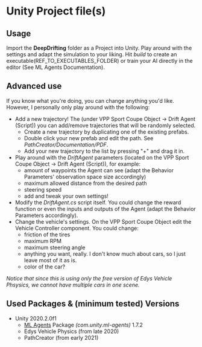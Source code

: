 # Unity Project file(s)

## Usage
Import the **DeepDrifting** folder as a Project into Unity.
Play around with the settings and adapt the simulation to your liking.
Hit *build* to create an executable(REF_TO_EXECUTABLES_FOLDER) or train your AI directly in the editor (See ML Agents Documentation).


## Advanced use
If you know what you're doing, you can change anything you'd like.
However, I personally only play around with the following:
+ Add a new trajectory! The (under VPP Sport Coupe Object -> Drift Agent (Script)) you can add/remove trajectories that will be randomly selected.
	- Create a new trajectory by duplicating one of the existing prefabs.
	- Double click your new prefab and edit the path. See *PathCreator/Documentation/PDF*.
	- Add your new trajectory to the list by pressing "+" and drag it in.
+ Play around with the *DriftAgent* parameters (located on the VPP Sport Coupe Object -> Drift Agent (Script)), for example:
	- amount of waypoints the Agent can see (adapt the Behavior Parameters' observation space size accordingly)
	- maximum allowed distance from the desired path
	- steering speed
	- add and tweak your own settings!
+ Modify the *DriftAgent.cs* script itself. You could change the reward function or even the inputs and outputs of the Agent (adapt the Behavior Parameters accordingly).
+ Change the vehicle's settings. On the VPP Sport Coupe Object edit the Vehicle Controller component. You could change:
	- friction of the tires
	- maximum RPM
	- maximum steering angle
	- anything you want, really. I don't know much about cars, so I just leave most of it as is.
	- color of the car?

*Notice that since this is using only the free version of Edys Vehicle Phsysics, we cannot have multiple cars in one scene.*



## Used Packages & (minimum tested) Versions
+ Unity 2020.2.0f1
	- [ML Agents](https://github.com/Unity-Technologies/ml-agents/blob/release_12_docs/docs/Installation.md) Package *(com.unity.ml-agents)* 1.7.2
	- Edys Vehicle Physics (from late 2020)
	- PathCreator (from early 2021)
